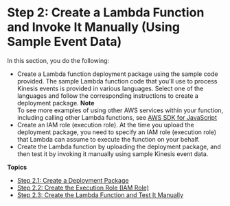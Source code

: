 # Step 2: Create a Lambda Function and Invoke It Manually \(Using Sample Event Data\)<a name="with-kinesis-example-create-test-manually"></a>

In this section, you do the following:
+ Create a Lambda function deployment package using the sample code provided\. The sample Lambda function code that you'll use to process Kinesis events is provided in various languages\. Select one of the languages and follow the corresponding instructions to create a deployment package\.
**Note**  
To see more examples of using other AWS services within your function, including calling other Lambda functions, see [AWS SDK for JavaScript](https://docs.aws.amazon.com/AWSJavaScriptSDK/latest/frames.html)
+ Create an IAM role \(execution role\)\. At the time you upload the deployment package, you need to specify an IAM role \(execution role\) that Lambda can assume to execute the function on your behalf\. 
+ Create the Lambda function by uploading the deployment package, and then test it by invoking it manually using sample Kinesis event data\. 

**Topics**
+ [Step 2\.1: Create a Deployment Package](with-kinesis-example-deployment-pkg.md)
+ [Step 2\.2: Create the Execution Role \(IAM Role\)](with-kinesis-example-create-iam-role.md)
+ [Step 2\.3: Create the Lambda Function and Test It Manually](with-kinesis-example-upload-deployment-pkg.md)